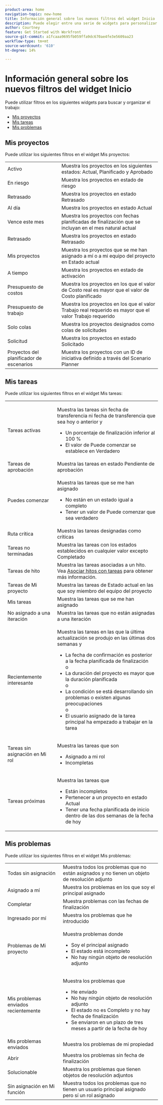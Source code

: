```yaml
---
product-area: home
navigation-topic: new-home
title: Información general sobre los nuevos filtros del widget Inicio
description: Puede elegir entre una serie de widgets para personalizar el contenido que aparece en la página de inicio. Estos widgets se pueden cambiar de tamaño y organizar en la página de inicio.
author: Courtney
feature: Get Started with Workfront
source-git-commit: a1fcaaa9695fb059ffa9dc670ae4fe3e5609aa23
workflow-type: tm+mt
source-wordcount: '610'
ht-degree: 14%

---
```


# Información general sobre los nuevos filtros del widget Inicio

Puede utilizar filtros en los siguientes widgets para buscar y organizar el trabajo:

* [Mis proyectos](#my-projects)
* [Mis tareas](#my-tasks)
* [Mis problemas](#my-issues)

## Mis proyectos

Puede utilizar los siguientes filtros en el widget Mis proyectos:

<table>
  <tr>
    <td>Activo</td>
    <td>Muestra los proyectos en los siguientes estados: Actual, Planificado y Aprobado </td>
  </tr>
  <tr>
    <td>En riesgo</td>
    <td>Muestra los proyectos en estado de riesgo </td>
  </tr>
  <tr>
    <td>Retrasado</td>
    <td>Muestra los proyectos en estado Retrasado</td>
  </tr>
  <tr>
    <td>Al día</td>
    <td>Muestra los proyectos en estado Actual </td>
  </tr>
  <tr>
    <td>Vence este mes</td>
    <td>Muestra los proyectos con fechas planificadas de finalización que se incluyan en el mes natural actual</td>
  </tr>
  <tr>
    <td>Retrasado</td>
    <td>Muestra los proyectos en estado Retrasado</td>
  </tr>
  <tr>
    <td>Mis proyectos</td>
    <td>Muestra los proyectos que se me han asignado a mí o a mi equipo del proyecto en Estado actual</td>
  </tr>
  <tr>
    <td>A tiempo</td>
    <td>Muestra los proyectos en estado de activación</td>
  </tr>
  <tr>
    <td>Presupuesto de costos</td>
    <td>Muestra los proyectos en los que el valor de Costo real es mayor que el valor de Costo planificado</td>
  </tr>
  <tr>
    <td>Presupuesto de trabajo</td>
    <td>Muestra los proyectos en los que el valor Trabajo real requerido es mayor que el valor Trabajo requerido</td>
  </tr>
  <tr>
    <td>Solo colas</td>
    <td>Muestra los proyectos designados como colas de solicitudes</td>
  </tr>
  <tr>
    <td>Solicitud</td>
    <td>Muestra los proyectos en estado Solicitado</td>
  </tr>
  <tr>
    <td>Proyectos del planificador de escenarios</td>
    <td>Muestra los proyectos con un ID de iniciativa definido a través del Scenario Planner</td>
  </tr>
</table>

## Mis tareas

Puede utilizar los siguientes filtros en el widget Mis tareas:

<table>
  <tr>
    <td>Tareas activas</td>
    <td><p>Muestra las tareas sin fecha de transferencia ni fecha de transferencia que sea hoy o anterior y</p>
<ul>
  <li>Un porcentaje de finalización inferior al 100 %</li>
  <li>El valor de Puede comenzar se establece en Verdadero</li>
</ul>
</td>
  </tr>
   <!-- <tr>
    <td>All Unassigned Tasks</td>
    <td></td>
  </tr> -->
  <tr>
    <td>Tareas de aprobación</td>
    <td>Muestra las tareas en estado Pendiente de aprobación</td>
  </tr>
  <tr>
    <td>Puedes comenzar</td>
    <td><p>Muestra las tareas que se me han asignado</p>
<ul>
  <li>No están en un estado igual a completo</li>
  <li>Tener un valor de Puede comenzar que sea verdadero</li>
</ul>
</td>
  </tr>
  <tr>
    <td>Ruta crítica</td>
    <td>Muestra las tareas designadas como críticas</td>
  </tr>
  <tr>
    <td>Tareas no terminadas</td>
    <td>Muestra las tareas con los estados establecidos en cualquier valor excepto Completado</td>
  </tr>
  <tr>
    <td>Tareas de hito</td>
    <td>Muestra las tareas asociadas a un hito. Vea <a href="/help/quicksilver/manage-work/tasks/manage-tasks/associate-milestones-with-tasks.md">Asociar hitos con tareas</a> para obtener más información.
</td>
  </tr>
  <tr>
    <td>Tareas de Mi proyecto</td>
    <td>Muestra las tareas de Estado actual en las que soy miembro del equipo del proyecto </td>
  </tr>
    <tr>
    <td>Mis tareas</td>
    <td>Muestra las tareas que se me han asignado</td>
  </tr>
  <tr>
    <td>No asignado a una iteración</td>
    <td>Muestra las tareas que no están asignadas a una iteración</td>
  </tr>
  <tr>
    <td>Recientemente interesante</td>
    <td><p>Muestra las tareas en las que la última actualización se produjo en las últimas dos semanas y</p>
<ul>
  <li>La fecha de confirmación es posterior a la fecha planificada de finalización</li>
  o
  <li>La duración del proyecto es mayor que la duración planificada</li>
  o
  <li>La condición se está desarrollando sin problemas o existen algunas preocupaciones</li>
  o
  <li>El usuario asignado de la tarea principal ha empezado a trabajar en la tarea</li>
</ul>
</td>
  </tr>
  <tr>
    <td>Tareas sin asignación en Mi rol</td>
    <td><p>Muestra las tareas que son</p>
<ul>
  <li>Asignado a mi rol</li>
  <li>Incompletas</li>
</ul>
</td>
  </tr>
  <tr>
    <td>Tareas próximas</td>
    <td><p>Muestra las tareas que</p>
<ul>
  <li>Están incompletos</li>
  <li>Pertenecer a un proyecto en estado Actual</li>
  <li>Tener una fecha planificada de inicio dentro de las dos semanas de la fecha de hoy</li>
</ul>
</td>
  </tr>
</table>

## Mis problemas

Puede utilizar los siguientes filtros en el widget Mis problemas:

<table>
<tr>
    <td>Todas sin asignación</td>
    <td>Muestra todos los problemas que no están asignados y no tienen un objeto de resolución adjunto </td>
  </tr>
  <tr>
    <td>Asignado a mí</td>
    <td>Muestra los problemas en los que soy el principal asignado</td>
  </tr>
  <tr>
    <td>Completar</td>
    <td>Muestra problemas con las fechas de finalización </td>
  </tr>
  <tr>
    <td>Ingresado por mí</td>
    <td>Muestra los problemas que he introducido</td>
  </tr>
  <tr>
    <td>Problemas de Mi proyecto</td>
    <td><p>Muestra problemas donde</p>
<ul>
  <li>Soy el principal asignado</li>
  <li>El estado está incompleto</li>
  <li>No hay ningún objeto de resolución adjunto</li>
</ul>
</td>
  </tr>
    <tr>
    <td>Mis problemas enviados recientemente</td>
    <td><p>Muestra los problemas que</p>
<ul>
  <li>He enviado</li>
  <li>No hay ningún objeto de resolución adjunto</li>
  <li>El estado no es Completo y no hay fecha de finalización</li>
  <li>Se enviaron en un plazo de tres meses a partir de la fecha de hoy</li>
</ul>
</td>
  </tr>
    </tr>
    <tr>
    <td>Mis problemas enviados</td>
    <td>Muestra los problemas de mi propiedad</td>
  </tr>
  <tr>
    <td>Abrir</td>
    <td>Muestra los problemas sin fecha de finalización</td>
  </tr>
  <tr>
    <td>Solucionable</td>
    <td>Muestra los problemas que tienen objetos de resolución adjuntos</td>
  </tr>
  <tr>
    <td>Sin asignación en Mi función</td>
    <td>Muestra todos los problemas que no tienen un usuario principal asignado pero sí un rol asignado </td>
  </tr>
</table>